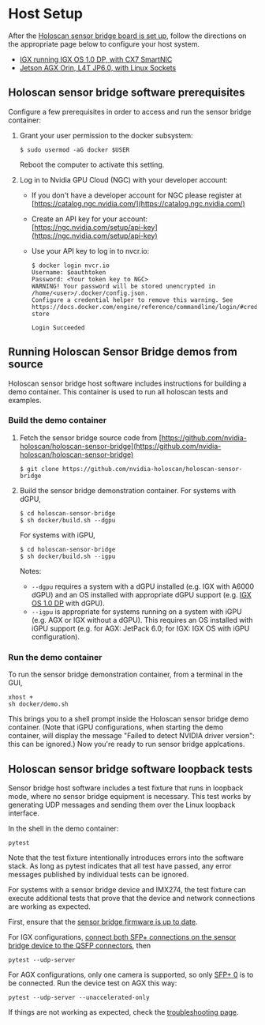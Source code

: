 # Host Setup

After the [Holoscan sensor bridge board is set up](sensor_bridge_hardware_setup.md),
follow the directions on the appropriate page below to configure your host system.

- [IGX running IGX OS 1.0 DP, with CX7 SmartNIC](igx_baseos_roce_deployment.md)
- [Jetson AGX Orin, L4T JP6.0, with Linux Sockets](concord_l4t_linux_sock_deployment.md)

## Holoscan sensor bridge software prerequisites

Configure a few prerequisites in order to access and run the sensor bridge container:

1. Grant your user permission to the docker subsystem:

   ```none
   $ sudo usermod -aG docker $USER
   ```

   Reboot the computer to activate this setting.

1. Log in to Nvidia GPU Cloud (NGC) with your developer account:

   - If you don't have a developer account for NGC please register at
     [https://catalog.ngc.nvidia.com/](https://catalog.ngc.nvidia.com/)

   - Create an API key for your account:
     [https://ngc.nvidia.com/setup/api-key](https://ngc.nvidia.com/setup/api-key)

   - Use your API key to log in to nvcr.io:

     ```none
     $ docker login nvcr.io
     Username: $oauthtoken
     Password: <Your token key to NGC>
     WARNING! Your password will be stored unencrypted in /home/<user>/.docker/config.json.
     Configure a credential helper to remove this warning. See
     https://docs.docker.com/engine/reference/commandline/login/#credentials-store

     Login Succeeded
     ```

## Running Holoscan Sensor Bridge demos from source

Holoscan sensor bridge host software includes instructions for building a demo
container. This container is used to run all holoscan tests and examples.

### Build the demo container

1. Fetch the sensor bridge source code from
   [https://github.com/nvidia-holoscan/holoscan-sensor-bridge](https://github.com/nvidia-holoscan/holoscan-sensor-bridge)

   ```none
   $ git clone https://github.com/nvidia-holoscan/holoscan-sensor-bridge
   ```

1. Build the sensor bridge demonstration container. For systems with dGPU,

   ```none
   $ cd holoscan-sensor-bridge
   $ sh docker/build.sh --dgpu
   ```

   For systems with iGPU,

   ```none
   $ cd holoscan-sensor-bridge
   $ sh docker/build.sh --igpu
   ```

   Notes:

   - `--dgpu` requires a system with a dGPU installed (e.g. IGX with A6000 dGPU) and an
     OS installed with appropriate dGPU support (e.g.
     [IGX OS 1.0 DP](https://developer.nvidia.com/igx-downloads) with dGPU).
   - `--igpu` is appropriate for systems running on a system with iGPU (e.g. AGX or IGX
     without a dGPU). This requires an OS installed with iGPU support (e.g. for AGX:
     JetPack 6.0; for IGX: IGX OS with iGPU configuration).

### Run the demo container

To run the sensor bridge demonstration container, from a terminal in the GUI,

```none
xhost +
sh docker/demo.sh
```

This brings you to a shell prompt inside the Holoscan sensor bridge demo container.
(Note that iGPU configurations, when starting the demo container, will display the
message "Failed to detect NVIDIA driver version": this can be ignored.) Now you're ready
to run sensor bridge applcations.

## Holoscan sensor bridge software loopback tests

Sensor bridge host software includes a test fixture that runs in loopback mode, where no
sensor bridge equipment is necessary. This test works by generating UDP messages and
sending them over the Linux loopback interface.

In the shell in the demo container:

```none
pytest
```

Note that the test fixture intentionally introduces errors into the software stack. As
long as pytest indicates that all test have passed, any error messages published by
individual tests can be ignored.

For systems with a sensor bridge device and IMX274, the test fixture can execute
additional tests that prove that the device and network connections are working as
expected.

First, ensure that the
[sensor bridge firmware is up to date](sensor_bridge_firmware_setup.md).

For IGX configurations,
[connect both SFP+ connections on the sensor bridge device to the QSFP connectors](sensor_bridge_hardware_setup.md#connecting-holoscan-sensor-bridge-to-the-host),
then

```none
pytest --udp-server
```

For AGX configurations, only one camera is supported, so only
[SFP+ 0](sensor_bridge_hardware_setup.md#connecting-holoscan-sensor-bridge-to-the-host)
is to be connected. Run the device test on AGX this way:

```none
pytest --udp-server --unaccelerated-only
```

If things are not working as expected, check the
[troubleshooting page](troubleshooting.md).

